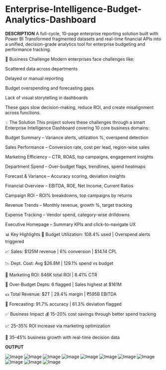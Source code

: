 # Enterprise-Intelligence-Budget-Analytics-Dashboard
**DESCRIPTION**
A full-cycle, 10-page enterprise reporting solution built with Power BI
Transformed fragmented datasets and real-time financial APIs into a unified, decision-grade analytics tool for enterprise budgeting and performance tracking.

🎯 Business Challenge
Modern enterprises face challenges like:

Scattered data across departments

Delayed or manual reporting

Budget overspending and forecasting gaps

Lack of visual storytelling in dashboards

These gaps slow decision-making, reduce ROI, and create misalignment across functions.

💡 The Solution
This project solves these challenges through a smart Enterprise Intelligence Dashboard covering 10 core business domains:

Budget Summary – Variance alerts, utilization %, overspend detection

Sales Performance – Conversion rate, cost per lead, region-wise sales

Marketing Efficiency – CTR, ROAS, top campaigns, engagement insights

Department Spend – Over-budget flags, trendlines, spend heatmaps

Forecast & Variance – Accuracy scoring, deviation insights

Financial Overview – EBITDA, ROE, Net Income, Current Ratios

Campaign ROI – ROI% breakdowns, top campaigns by returns

Revenue Trends – Monthly revenue, growth %, target tracking

Expense Tracking – Vendor spend, category-wise drilldowns

Executive Homepage – Summary KPIs and click-to-navigate UX

📊 Key Highlights
📌 Budget Utilization: 108.4% used | Overspend alerts triggered

📈 Sales: $125M revenue | 6% conversion | $14.14 CPL

📉 Dept. Cost: Avg $26.8M | 129.1% spend vs budget

📢 Marketing ROI: 846K total ROI | 8.41% CTR

🏢 Over-Budget Depts: 6 flagged | Sales highest at $161M

💵 Total Revenue: $2T | 29.4% margin | ₹595B EBITDA

🔮 Forecasting: 91.7% accuracy | 61.3% deviation flagged

✅ Business Impact
💰 15–20% cost savings through better spend tracking

📈 25–35% ROI increase via marketing optimization

🚀 35–45% business growth with real-time decision data

**OUTPUT**

![Image](https://github.com/user-attachments/assets/4a464b63-d202-45ba-8a86-7cd958bc57eb)
![Image](https://github.com/user-attachments/assets/0ce3c7a6-1c56-4d55-a699-7739df9038e3)
![Image](https://github.com/user-attachments/assets/37afdf39-e015-40df-ae65-4351682db7fd)
![Image](https://github.com/user-attachments/assets/43cfd4bd-5bc6-448a-889f-8a3dde4b9cfc)
![Image](https://github.com/user-attachments/assets/bb6f35b0-6d32-454d-a099-2b6039c08a25)
![Image](https://github.com/user-attachments/assets/3ad5fc2a-cf1f-4f27-95ac-4bea5b89c453)
![Image](https://github.com/user-attachments/assets/39794756-2a99-49bd-a8ee-12d1ca726064)
![Image](https://github.com/user-attachments/assets/7f901688-bd23-4ed3-be1c-9df20bd177bf)
![Image](https://github.com/user-attachments/assets/3c183467-d096-4b5c-b667-c6678239611e)
![Image](https://github.com/user-attachments/assets/69177523-6f84-49bc-aafb-1b7a541c144e)
![Image](https://github.com/user-attachments/assets/1209f989-96fa-4cbb-8896-8aab811fb3c3)







